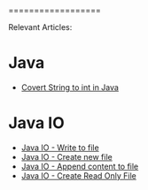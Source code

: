 ==================

Relevant Articles:

# Java

* [Covert String to int in Java](https://frontbackend.com/java/covert-string-to-int-in-java)


# Java IO

* [Java IO - Write to file](https://frontbackend.com/java/java-io-write-to-file)
* [Java IO - Create new file](https://frontbackend.com/java/java-io-create-new-file)
* [Java IO - Append content to file](https://frontbackend.com/java/java-io-append-content-to-file)
* [Java IO - Create Read Only File](https://frontbackend.com/java/java-io-create-read-only-file)

